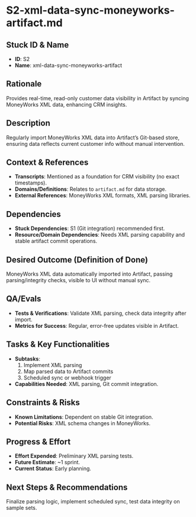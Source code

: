 # S2-xml-data-sync-moneyworks-artifact.md

## Stuck ID & Name

- **ID**: S2
- **Name**: xml-data-sync-moneyworks-artifact

## Rationale

Provides real-time, read-only customer data visibility in Artifact by syncing
MoneyWorks XML data, enhancing CRM insights.

## Description

Regularly import MoneyWorks XML data into Artifact’s Git-based store, ensuring
data reflects current customer info without manual intervention.

## Context & References

- **Transcripts**: Mentioned as a foundation for CRM visibility (no exact
  timestamps).
- **Domains/Definitions**: Relates to `artifact.md` for data storage.
- **External References**: MoneyWorks XML formats, XML parsing libraries.

## Dependencies

- **Stuck Dependencies**: S1 (Git integration) recommended first.
- **Resource/Domain Dependencies**: Needs XML parsing capability and stable
  artifact commit operations.

## Desired Outcome (Definition of Done)

MoneyWorks XML data automatically imported into Artifact, passing
parsing/integrity checks, visible to UI without manual sync.

## QA/Evals

- **Tests & Verifications**: Validate XML parsing, check data integrity after
  import.
- **Metrics for Success**: Regular, error-free updates visible in Artifact.

## Tasks & Key Functionalities

- **Subtasks**:
  1. Implement XML parsing
  2. Map parsed data to Artifact commits
  3. Scheduled sync or webhook trigger
- **Capabilities Needed**: XML parsing, Git commit integration.

## Constraints & Risks

- **Known Limitations**: Dependent on stable Git integration.
- **Potential Risks**: XML schema changes in MoneyWorks.

## Progress & Effort

- **Effort Expended**: Preliminary XML parsing tests.
- **Future Estimate**: ~1 sprint.
- **Current Status**: Early planning.

## Next Steps & Recommendations

Finalize parsing logic, implement scheduled sync, test data integrity on sample
sets.
